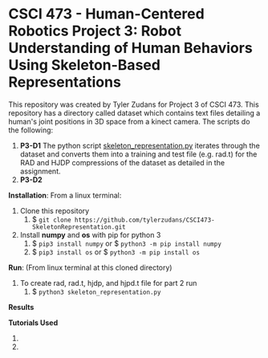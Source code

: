 # CSCI 473 - Human-Centered Robotics Project 3: Robot Understanding of Human Behaviors Using Skeleton-Based Representations
This repository was created by Tyler Zudans for Project 3 of CSCI 473. This repository has a directory called dataset which contains text files detailing a human's joint positions in 3D space from a kinect camera. The scripts do the following:

1. **P3-D1** The python script [skeleton_representation.py](https://github.com/tylerzudans/CSCI473-SkeletonRepresentation/blob/master/skeleton_representation.py) iterates through the dataset and converts them into a training and test file (e.g. rad.t) for the RAD and HJDP compressions of the dataset as detailed in the assignment.
1. **P3-D2**

**Installation**:
From a linux terminal:
1. Clone this repository
   1. $ `git clone https://github.com/tylerzudans/CSCI473-SkeletonRepresentation.git`
1. Install **numpy** and **os** with pip for python 3
   1. $ `pip3 install numpy` or $ `python3 -m pip install numpy`
   1. $ `pip3 install os` or $ `python3 -m pip install os`

**Run**:
(From linux terminal at this cloned directory)

1. To create rad, rad.t, hjdp, and hjpd.t file for part 2 run
   1. $ `python3 skeleton_representation.py`

**Results**


**Tutorials Used**

1. 
1.
